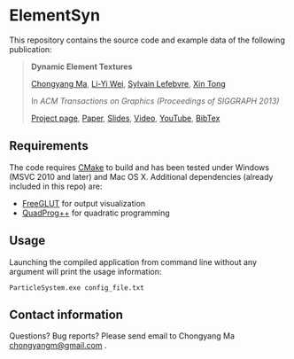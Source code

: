 ElementSyn
==========

This repository contains the source code and example data of the following publication:

> **Dynamic Element Textures**
>
> [Chongyang Ma](http://chongyangma.com/), [Li-Yi Wei](http://www.liyiwei.org/), [Sylvain Lefebvre](http://www.antexel.com/sylefeb/research), [Xin Tong](http://research.microsoft.com/en-us/um/people/xtong/xtong.html)
>
> In *ACM Transactions on Graphics (Proceedings of SIGGRAPH 2013)*
>
> [Project page](http://chongyangma.com/publications/dt/index.html),
> [Paper](http://chongyangma.com/publications/dt/2013_dt_paper.pdf),
> [Slides](http://chongyangma.com/publications/dt/2013_dt_slides.pdf),
> [Video](http://chongyangma.com/publications/dt/2013_dt_video.mp4),
> [YouTube](https://www.youtube.com/watch?v=dSvqGcBAorI),
> [BibTex](http://chongyangma.com/publications/dt/2013_dt_bib.txt)

## Requirements

The code requires [CMake](https://cmake.org/) to build and has been tested under Windows (MSVC 2010 and later) and Mac OS X. Additional dependencies (already included in this repo) are:
* [FreeGLUT](http://freeglut.sourceforge.net/) for output visualization
* [QuadProg++](https://github.com/liuq/QuadProgpp) for quadratic programming

## Usage

Launching the compiled application from command line without any argument will print the usage information:

```
ParticleSystem.exe config_file.txt
```

## Contact information

Questions? Bug reports? Please send email to Chongyang Ma chongyangm@gmail.com .
